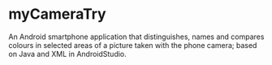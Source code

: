 # myCameraTry

An Android smartphone application that distinguishes, names and compares colours in selected areas of a picture taken with the phone camera; based on Java and XML in AndroidStudio. 

